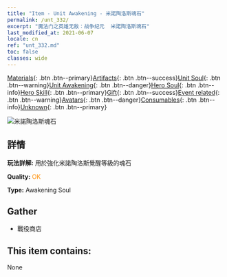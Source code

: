 ```yaml
---
title: "Item - Unit Awakening - 米諾陶洛斯魂石"
permalink: /unt_332/
excerpt: "魔法门之英雄无敌：战争纪元  米諾陶洛斯魂石"
last_modified_at: 2021-06-07
locale: cn
ref: "unt_332.md"
toc: false
classes: wide
---
```

 [Materials](/ItemsCN/){: .btn .btn--primary}[Artifacts](/ItemsCN/Artifacts/){: .btn .btn--success}[Unit Soul](/ItemsCN/UnitSoul/){: .btn .btn--warning}[Unit Awakening](/ItemsCN/UnitAwakening/){: .btn .btn--danger}[Hero Soul](/ItemsCN/HeroSoul/){: .btn .btn--info}[Hero Skill](/ItemsCN/HeroSkill/){: .btn .btn--primary}[Gift](/ItemsCN/Gift/){: .btn .btn--success}[Event related](/ItemsCN/Events/){: .btn .btn--warning}[Avatars](/ItemsCN/Avatars/){: .btn .btn--danger}[Consumables](/ItemsCN/Consumables/){: .btn .btn--info}[Unknown](/ItemsCN/Unknown/){: .btn .btn--primary}

 ![米諾陶洛斯魂石](/images/u/tia_niutouguai.jpg)

## 詳情
 **玩法詳解:** 用於強化米諾陶洛斯覺醒等級的魂石

 **Quality:** <span style="color: #FF8C00">OK</span>

 **Type:** Awakening Soul

## Gather

*    戰役商店 

## This item contains:

  None

